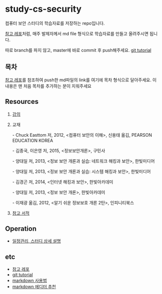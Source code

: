 # study-cs-security

컴퓨터 보안 스터디의 학습자료를 저장하는 repo입니다.

[참고 레포](https://github.com/Yooii-Studios/Clean-Code)처럼, 매주 발제자께서 md file 형식으로 학습자료를 만들고 올려주시면 됩니다.

따로 branch를 파지 않고, master에 바로 commit 후 push해주세요. [git tutorial](https://backlog.com/git-tutorial/kr/intro/intro1_1.html)



## 목차

[참고 레포](https://github.com/Yooii-Studios/Clean-Code)를 참조하여 push한 md파일의 link를 여기에 목차 형식으로 달아주세요. 이 내용은 맨 처음 목차를 추가하는 분이 지워주세요



## Resources

1. [강의](http://www.kmooc.kr/courses/course-v1:SejonguniversityK+SJKMOOC02_01k+2019_01SJ2_R/about)

2. 교재

   \- Chuck Easttom 저, 2012, <컴퓨터 보안의 이해>, 신용태 옮김, PEARSON EDUCATION KOREA

   \- 김종국, 이은영 저, 2015, <정보보안개론>, 구민사

   \- 양대일 저, 2013, <정보 보안 개론과 실습: 네트워크 해킹과 보안>, 한빛미디어

   \- 양대일 저, 2013, <정보 보안 개론과 실습: 시스템 해킹과 보안>, 한빛미디어

   \- 김경곤 저, 2014, <인터넷 해킹과 보안>, 한빛아카데미

   \- 양대일 저, 2013, <정보 보안 개론>, 한빛아카데미

   \- 이재광 옮김, 2012, <알기 쉬운 정보보호 개론 2탄>, 인피니티북스

3. [참고 서적](http://www.kyobobook.co.kr/product/detailViewKor.laf?mallGb=KOR&ejkGb=KOR&linkClass=3310&barcode=9791156643272#N)



## Operation

- [일정관리, 스터디 상세 설명](https://www.notion.so/cssecuritystudy/)



## etc

- [참고 레포](https://github.com/Yooii-Studios/Clean-Code)
- [git tutorial](https://backlog.com/git-tutorial/kr/intro/intro1_1.html)
- [markdown 사용법](https://gist.github.com/ihoneymon/652be052a0727ad59601)
- [markdown 에디터 추천](https://futurecreator.github.io/2018/07/20/what-are-the-best-markdown-editor/)

